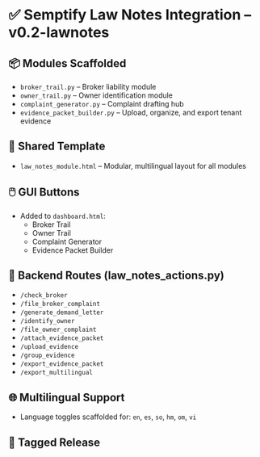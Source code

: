 # ✅ Semptify Law Notes Integration – v0.2-lawnotes

## 📦 Modules Scaffolded
- `broker_trail.py` – Broker liability module
- `owner_trail.py` – Owner identification module
- `complaint_generator.py` – Complaint drafting hub
- `evidence_packet_builder.py` – Upload, organize, and export tenant evidence

## 🧩 Shared Template
- `law_notes_module.html` – Modular, multilingual layout for all modules

## 🖱️ GUI Buttons
- Added to `dashboard.html`:
  - Broker Trail
  - Owner Trail
  - Complaint Generator
  - Evidence Packet Builder

## 🔁 Backend Routes (law_notes_actions.py)
- `/check_broker`
- `/file_broker_complaint`
- `/generate_demand_letter`
- `/identify_owner`
- `/file_owner_complaint`
- `/attach_evidence_packet`
- `/upload_evidence`
- `/group_evidence`
- `/export_evidence_packet`
- `/export_multilingual`

## 🌐 Multilingual Support
- Language toggles scaffolded for: `en`, `es`, `so`, `hm`, `om`, `vi`

## 🏁 Tagged Release


